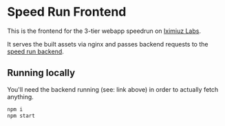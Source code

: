 # Speed Run Frontend

This is the frontend for the 3-tier webapp speedrun on [Iximiuz Labs](https://labs.iximiuz.com).

It serves the built assets via nginx and passes backend requests to the [speed run backend](https://github.com/lpmi-13/speed-run-backend).

## Running locally

You'll need the backend running (see: link above) in order to actually fetch anything.

```bash
npm i
npm start
```
